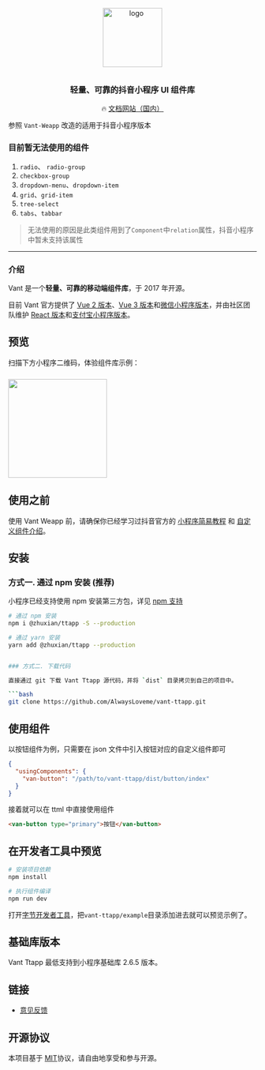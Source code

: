 <p align="center">
  <img alt="logo" src="https://img.yzcdn.cn/vant/logo.png" width="120" style="margin-bottom: 10px;">
</p>
<h3 align="center">轻量、可靠的抖音小程序 UI 组件库</h3>

<p align="center">
  🔥 <a href="https://vant-contrib.gitee.io/vant-weapp">文档网站（国内）</a>
</p>

参照 `Vant-Weapp` 改造的适用于抖音小程序版本

### 目前暂无法使用的组件
1. `radio`、  `radio-group`
2. `checkbox-group`
3. `dropdown-menu`、`dropdown-item`
4. `grid`、`grid-item`
5. `tree-select`
6. `tabs`、`tabbar`

> 无法使用的原因是此类组件用到了`Component`中`relation`属性，抖音小程序中暂未支持该属性
---

### 介绍

Vant 是一个**轻量、可靠的移动端组件库**，于 2017 年开源。

目前 Vant 官方提供了 [Vue 2 版本](https://vant-contrib.gitee.io/vant/v2)、[Vue 3 版本](https://vant-contrib.gitee.io/vant)和[微信小程序版本](http://vant-contrib.gitee.io/vant-weapp)，并由社区团队维护 [React 版本](https://github.com/3lang3/react-vant)和[支付宝小程序版本](https://github.com/ant-move/Vant-Aliapp)。

## 预览

扫描下方小程序二维码，体验组件库示例：

<img src="https://img.yzcdn.cn/vant-weapp/qrcode-201808101114.jpg" width="200" height="200" style="margin-top: 10px;" >

## 使用之前

使用 Vant Weapp 前，请确保你已经学习过抖音官方的 [小程序简易教程](https://microapp.bytedance.com/docs/zh-CN/mini-app/develop/guide/start/introduction) 和 [自定义组件介绍](https://microapp.bytedance.com/docs/zh-CN/mini-app/develop/guide/custom-component/custom-component)。

## 安装

### 方式一. 通过 npm 安装 (推荐)

小程序已经支持使用 npm 安装第三方包，详见 [npm 支持](https://microapp.bytedance.com/docs/zh-CN/mini-app/develop/framework/npm)

```bash
# 通过 npm 安装
npm i @zhuxian/ttapp -S --production

# 通过 yarn 安装
yarn add @zhuxian/ttapp --production


### 方式二. 下载代码

直接通过 git 下载 Vant Ttapp 源代码，并将 `dist` 目录拷贝到自己的项目中。

```bash
git clone https://github.com/AlwaysLoveme/vant-ttapp.git
```

## 使用组件

以按钮组件为例，只需要在 json 文件中引入按钮对应的自定义组件即可

```json
{
  "usingComponents": {
    "van-button": "/path/to/vant-ttapp/dist/button/index"
  }
}
```

接着就可以在 ttml 中直接使用组件

```html
<van-button type="primary">按钮</van-button>
```

## 在开发者工具中预览

```bash
# 安装项目依赖
npm install

# 执行组件编译
npm run dev
```

打开[字节开发者工具](https://microapp.bytedance.com/docs/zh-CN/mini-app/develop/developer-instrument/download/developer-instrument-update-and-download)，把`vant-ttapp/example`目录添加进去就可以预览示例了。

## 基础库版本

Vant Ttapp 最低支持到小程序基础库 2.6.5 版本。

## 链接

- [意见反馈](https://github.com/AlwaysLoveme/vant-ttapp/issues)


## 开源协议

本项目基于 [MIT](https://zh.wikipedia.org/wiki/MIT%E8%A8%B1%E5%8F%AF%E8%AD%89)协议，请自由地享受和参与开源。
